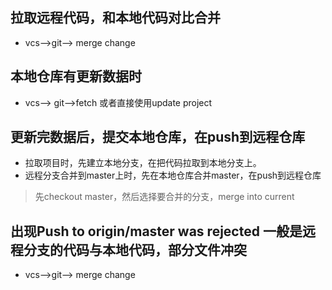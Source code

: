 ## 拉取远程代码，和本地代码对比合并

- vcs-->git--> merge change

## 本地仓库有更新数据时

- vcs--> git-->fetch  或者直接使用update project

## 更新完数据后，提交本地仓库，在push到远程仓库

- 拉取项目时，先建立本地分支，在把代码拉取到本地分支上。
- 远程分支合并到master上时，先在本地仓库合并master，在push到远程仓库
> 先checkout master，然后选择要合并的分支，merge into current

## 出现Push to origin/master was rejected 一般是远程分支的代码与本地代码，部分文件冲突
- vcs-->git--> merge change